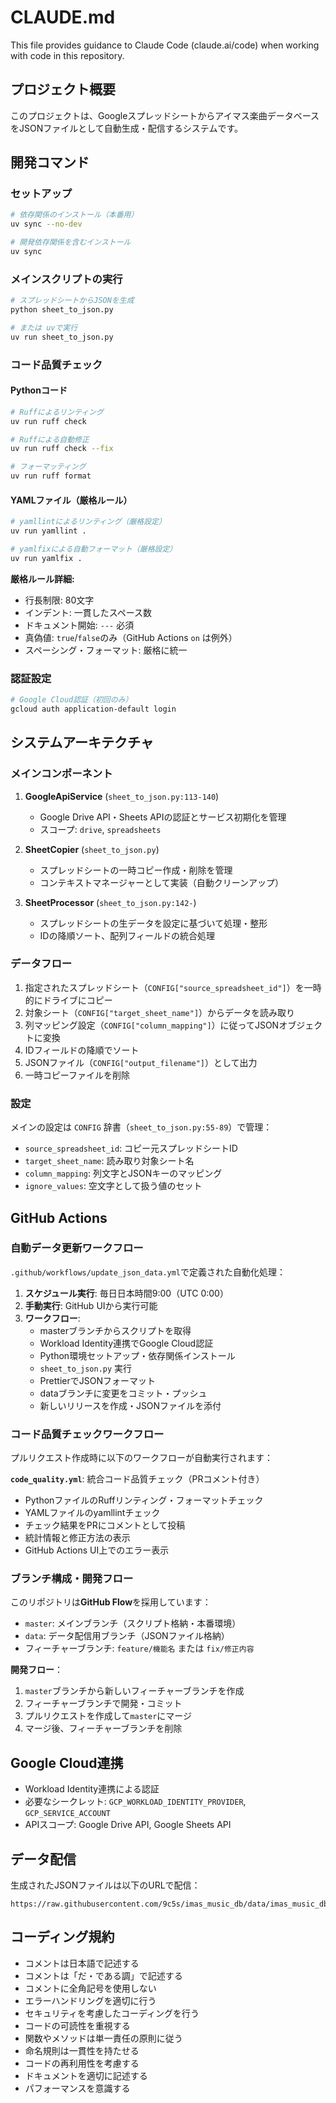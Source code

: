 # CLAUDE.md

This file provides guidance to Claude Code (claude.ai/code) when working with code in this repository.

## プロジェクト概要

このプロジェクトは、Googleスプレッドシートからアイマス楽曲データベースをJSONファイルとして自動生成・配信するシステムです。

## 開発コマンド

### セットアップ
```bash
# 依存関係のインストール（本番用）
uv sync --no-dev

# 開発依存関係を含むインストール
uv sync
```

### メインスクリプトの実行
```bash
# スプレッドシートからJSONを生成
python sheet_to_json.py

# または uvで実行
uv run sheet_to_json.py
```

### コード品質チェック

#### Pythonコード
```bash
# Ruffによるリンティング
uv run ruff check

# Ruffによる自動修正
uv run ruff check --fix

# フォーマッティング
uv run ruff format
```

#### YAMLファイル（厳格ルール）
```bash
# yamllintによるリンティング（厳格設定）
uv run yamllint .

# yamlfixによる自動フォーマット（厳格設定）
uv run yamlfix .
```

**厳格ルール詳細:**
- 行長制限: 80文字
- インデント: 一貫したスペース数
- ドキュメント開始: `---` 必須
- 真偽値: `true`/`false`のみ（GitHub Actions `on` は例外）
- スペーシング・フォーマット: 厳格に統一

### 認証設定
```bash
# Google Cloud認証（初回のみ）
gcloud auth application-default login
```

## システムアーキテクチャ

### メインコンポーネント

1. **GoogleApiService** (`sheet_to_json.py:113-140`)
   - Google Drive API・Sheets APIの認証とサービス初期化を管理
   - スコープ: `drive`, `spreadsheets`

2. **SheetCopier** (`sheet_to_json.py`)
   - スプレッドシートの一時コピー作成・削除を管理
   - コンテキストマネージャーとして実装（自動クリーンアップ）

3. **SheetProcessor** (`sheet_to_json.py:142-`)
   - スプレッドシートの生データを設定に基づいて処理・整形
   - IDの降順ソート、配列フィールドの統合処理

### データフロー

1. 指定されたスプレッドシート（`CONFIG["source_spreadsheet_id"]`）を一時的にドライブにコピー
2. 対象シート（`CONFIG["target_sheet_name"]`）からデータを読み取り
3. 列マッピング設定（`CONFIG["column_mapping"]`）に従ってJSONオブジェクトに変換
4. IDフィールドの降順でソート
5. JSONファイル（`CONFIG["output_filename"]`）として出力
6. 一時コピーファイルを削除

### 設定

メインの設定は `CONFIG` 辞書（`sheet_to_json.py:55-89`）で管理：
- `source_spreadsheet_id`: コピー元スプレッドシートID
- `target_sheet_name`: 読み取り対象シート名
- `column_mapping`: 列文字とJSONキーのマッピング
- `ignore_values`: 空文字として扱う値のセット

## GitHub Actions

### 自動データ更新ワークフロー

`.github/workflows/update_json_data.yml`で定義された自動化処理：

1. **スケジュール実行**: 毎日日本時間9:00（UTC 0:00）
2. **手動実行**: GitHub UIから実行可能
3. **ワークフロー**:
   - masterブランチからスクリプトを取得
   - Workload Identity連携でGoogle Cloud認証
   - Python環境セットアップ・依存関係インストール
   - `sheet_to_json.py` 実行
   - PrettierでJSONフォーマット
   - dataブランチに変更をコミット・プッシュ
   - 新しいリリースを作成・JSONファイルを添付

### コード品質チェックワークフロー

プルリクエスト作成時に以下のワークフローが自動実行されます：

**`code_quality.yml`**: 統合コード品質チェック（PRコメント付き）
- PythonファイルのRuffリンティング・フォーマットチェック
- YAMLファイルのyamllintチェック
- チェック結果をPRにコメントとして投稿
- 統計情報と修正方法の表示
- GitHub Actions UI上でのエラー表示

### ブランチ構成・開発フロー

このリポジトリは**GitHub Flow**を採用しています：

- `master`: メインブランチ（スクリプト格納・本番環境）
- `data`: データ配信用ブランチ（JSONファイル格納）
- フィーチャーブランチ: `feature/機能名` または `fix/修正内容`

**開発フロー**：
1. `master`ブランチから新しいフィーチャーブランチを作成
2. フィーチャーブランチで開発・コミット
3. プルリクエストを作成して`master`にマージ
4. マージ後、フィーチャーブランチを削除

## Google Cloud連携

- Workload Identity連携による認証
- 必要なシークレット: `GCP_WORKLOAD_IDENTITY_PROVIDER`, `GCP_SERVICE_ACCOUNT`
- APIスコープ: Google Drive API, Google Sheets API

## データ配信

生成されたJSONファイルは以下のURLで配信：
```
https://raw.githubusercontent.com/9c5s/imas_music_db/data/imas_music_db.json
```

## コーディング規約

- コメントは日本語で記述する
- コメントは「だ・である調」で記述する
- コメントに全角記号を使用しない
- エラーハンドリングを適切に行う
- セキュリティを考慮したコーディングを行う
- コードの可読性を重視する
- 関数やメソッドは単一責任の原則に従う
- 命名規則は一貫性を持たせる
- コードの再利用性を考慮する
- ドキュメントを適切に記述する
- パフォーマンスを意識する